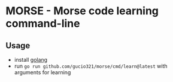 # MORSE - Morse code learning command-line

## Usage

- install [golang](https://go.dev)
- run `go run github.com/gucio321/morse/cmd/learn@latest` with arguments for learning
